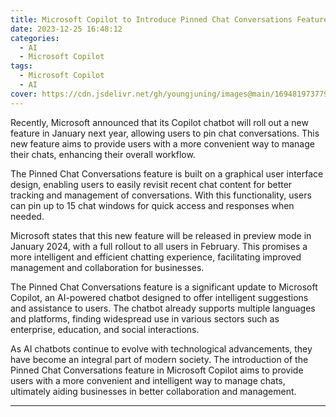 ```yaml
---
title: Microsoft Copilot to Introduce Pinned Chat Conversations Feature
date: 2023-12-25 16:48:12
categories:
  - AI
  - Microsoft Copilot
tags:
  - Microsoft Copilot
  - AI
cover: https://cdn.jsdelivr.net/gh/youngjuning/images@main/1694819737792.png
---
```


Recently, Microsoft announced that its Copilot chatbot will roll out a new feature in January next year, allowing users to pin chat conversations. This new feature aims to provide users with a more convenient way to manage their chats, enhancing their overall workflow.

The Pinned Chat Conversations feature is built on a graphical user interface design, enabling users to easily revisit recent chat content for better tracking and management of conversations. With this functionality, users can pin up to 15 chat windows for quick access and responses when needed.

Microsoft states that this new feature will be released in preview mode in January 2024, with a full rollout to all users in February. This promises a more intelligent and efficient chatting experience, facilitating improved management and collaboration for businesses.

The Pinned Chat Conversations feature is a significant update to Microsoft Copilot, an AI-powered chatbot designed to offer intelligent suggestions and assistance to users. The chatbot already supports multiple languages and platforms, finding widespread use in various sectors such as enterprise, education, and social interactions.

As AI chatbots continue to evolve with technological advancements, they have become an integral part of modern society. The introduction of the Pinned Chat Conversations feature in Microsoft Copilot aims to provide users with a more convenient and intelligent way to manage chats, ultimately aiding businesses in better collaboration and management.

---
